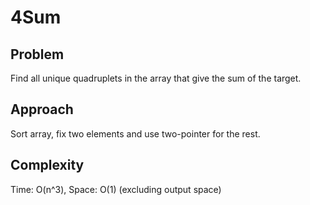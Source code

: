 # 4Sum

## Problem
Find all unique quadruplets in the array that give the sum of the target.

## Approach
Sort array, fix two elements and use two-pointer for the rest.

## Complexity
Time: O(n^3), Space: O(1) (excluding output space)
